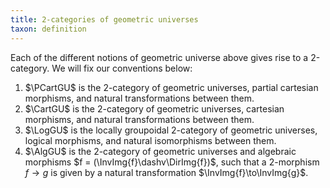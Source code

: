 ```yaml
---
title: 2-categories of geometric universes
taxon: definition
---
```


Each of the different notions of geometric universe above gives rise to a 2-category. We will fix our conventions below:

1. $\PCartGU$ is the 2-category of geometric universes, partial cartesian morphisms, and natural transformations between them.
2. $\CartGU$ is the 2-category of geometric universes, cartesian morphisms, and natural transformations between them.
3. $\LogGU$ is the locally groupoidal 2-category of geometric universes, logical morphisms, and natural isomorphisms between them.
4. $\AlgGU$ is the 2-category of geometric universes and algebraic morphisms $f = (\InvImg{f}\dashv\DirImg{f})$, such that a 2-morphism $f \to g$ is given by a natural transformation $\InvImg{f}\to\InvImg{g}$.

